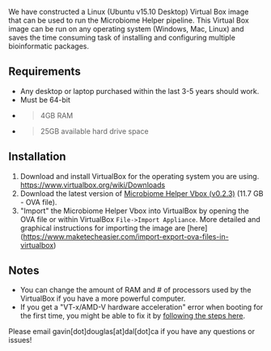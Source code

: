 We have constructed a Linux (Ubuntu v15.10 Desktop) Virtual Box image that can be used to run the Microbiome Helper pipeline. This Virtual Box image can be run on any operating system (Windows, Mac, Linux) and saves the time consuming task of installing and configuring multiple bioinformatic packages. 

## Requirements
* Any desktop or laptop purchased within the last 3-5 years should work.
* Must be 64-bit
* >4GB RAM
* >25GB available hard drive space

## Installation
1. Download and install VirtualBox for the operating system you are using. https://www.virtualbox.org/wiki/Downloads
1. Download the latest version of [Microbiome Helper Vbox (v0.2.3)](https://www.dropbox.com/s/b3pozsczxjn356l/MicrobiomeHelper_v0.2.3.ova?dl=1) (11.7 GB - OVA file). 
1. "Import" the Microbiome Helper Vbox into VirtualBox by opening the OVA file or within VirtualBox `File->Import Appliance`. More detailed and graphical instructions for importing the image are [here] (https://www.maketecheasier.com/import-export-ova-files-in-virtualbox) 

## Notes
* You can change the amount of RAM and # of processors used by the VirtualBox if you have a more powerful computer.
* If you get a "VT-x/AMD-V hardware acceleration" error when booting for the first time, you might be able to fix it by [following the steps here](http://www.itworld.com/article/2981515/virtualization/virtualbox-diagnose-and-fix-vt-xamd-v-hardware-acceleration-errors.html).


Please email gavin[dot]douglas[at]dal[dot]ca if you have any questions or issues!